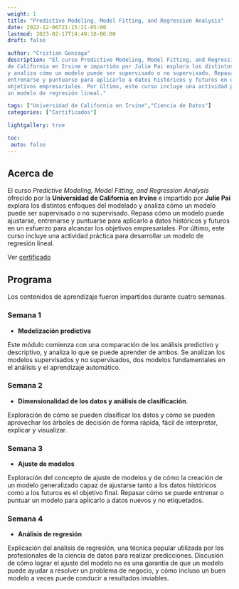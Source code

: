 ```yaml
---
weight: 1
title: "Predictive Modeling, Model Fitting, and Regression Analysis"
date: 2022-12-06T21:15:21-05:00
lastmod: 2023-02-17T14:49:18-06:00
draft: false

author: "Cristian Gonzaga"
description: "El curso Predictive Modeling, Model Fitting, and Regression Analysis ofrecido por la Universidad 
de California en Irvine e impartido por Julie Pai explora los distintos enfoques del modelado 
y analiza cómo un modelo puede ser supervisado o no supervisado. Repasa cómo un modelo puede ajustarse, 
entrenarse y puntuarse para aplicarlo a datos históricos y futuros en un esfuerzo para alcanzar los 
objetivos empresariales. Por último, este curso incluye una actividad práctica para desarrollar 
un modelo de regresión lineal."

tags: ["Universidad de California en Irvine","Ciencia de Datos"]
categories: ["Certificados"]

lightgallery: true

toc:
 auto: false
---
```

<!--more-->

## Acerca de

El curso *Predictive Modeling, Model Fitting, and Regression Analysis* ofrecido por la **Universidad 
de California en Irvine** e impartido por **Julie Pai** explora los distintos enfoques del modelado 
y analiza cómo un modelo puede ser supervisado o no supervisado. Repasa cómo un modelo puede ajustarse, 
entrenarse y puntuarse para aplicarlo a datos históricos y futuros en un esfuerzo para alcanzar los 
objetivos empresariales. Por último, este curso incluye una actividad práctica para desarrollar 
un modelo de regresión lineal.

Ver [certificado](https://coursera.org/share/12918ffd7d978f5a4982434a4c5b3263)

## Programa

Los contenidos de aprendizaje fueron impartidos durante cuatro semanas.

### Semana 1
* **Modelización predictiva**

Este módulo comienza con una comparación de los análisis predictivo y descriptivo, y analiza lo que se 
puede aprender de ambos. Se analizan los modelos supervisados y no supervisados, dos modelos fundamentales 
en el análisis y el aprendizaje automático. 

### Semana 2
* **Dimensionalidad de los datos y análisis de clasificación**.

Exploración de cómo se pueden clasificar los datos y cómo se pueden aprovechar los árboles de decisión de 
forma rápida, fácil de interpretar, explicar y visualizar.

### Semana 3
* **Ajuste de modelos**

Exploración del concepto de ajuste de modelos y de cómo la creación de un modelo generalizado capaz de 
ajustarse tanto a los datos históricos como a los futuros es el objetivo final. Repasar cómo se puede entrenar 
o puntuar un modelo para aplicarlo a datos nuevos y no etiquetados.

### Semana 4
* **Análisis de regresión**

Explicación del análisis de regresión, una técnica popular utilizada por los profesionales de la ciencia de 
datos para realizar predicciones. Discusión de cómo lograr el ajuste del modelo no es una garantía de que un 
modelo puede ayudar a resolver un problema de negocio, y cómo incluso un buen modelo a veces puede conducir 
a resultados inviables.




